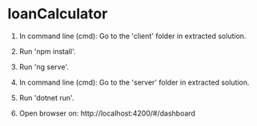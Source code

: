 # loanCalculator

1. In command line (cmd): Go to the 'client' folder in extracted solution.
2. Run 'npm install'.
3. Run 'ng serve'.

4. In command line (cmd): Go to the 'server' folder in extracted solution.
5. Run 'dotnet run'.

6. Open browser on: http://localhost:4200/#/dashboard
